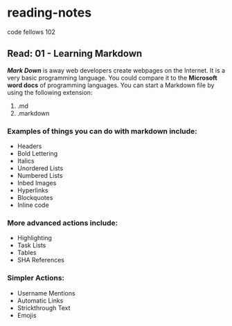 # reading-notes
code fellows 102
## Read: 01 - Learning Markdown

__*Mark Down*__ is away web developers create webpages on the Internet. It is a very basic programming language. You could compare it to the **Microsoft word docs** of programming languages. You can start a Markdown file by using the following extension:
1. .md
2. .markdown

### Examples of things you can do with markdown include:
* Headers
* Bold Lettering
* Italics
* Unordered Lists
* Numbered Lists
* Inbed Images
* Hyperlinks
* Blockquotes
* Inline code

### More advanced actions include:
* Highlighting
* Task Lists
* Tables
* SHA References

### Simpler Actions:
* Username Mentions
* Automatic Links
* Strickthrough Text
* Emojis
